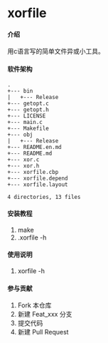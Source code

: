 # xorfile

#### 介绍
用c语言写的简单文件异或小工具。

#### 软件架构
```shell
.
+--- bin
|   +--- Release
+--- getopt.c
+--- getopt.h
+--- LICENSE
+--- main.c
+--- Makefile
+--- obj
|   +--- Release
+--- README.en.md
+--- README.md
+--- xor.c
+--- xor.h
+--- xorfile.cbp
+--- xorfile.depend
+--- xorfile.layout

4 directories, 13 files
```




#### 安装教程

1.  make
2.  .xorfile -h

#### 使用说明

1.  xorfile -h

#### 参与贡献

1.  Fork 本仓库
2.  新建 Feat_xxx 分支
3.  提交代码
4.  新建 Pull Request

